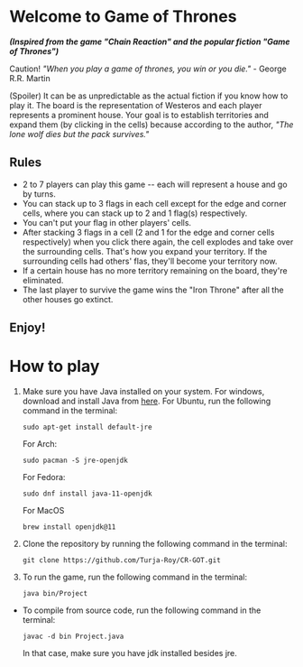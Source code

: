 # Welcome to Game of Thrones
***(Inspired from the game "Chain Reaction" and the popular fiction "Game of Thrones")***

Caution! *"When you play a game of thrones, you win or you die."* - George R.R. Martin 

(Spoiler) It can be as unpredictable as the actual fiction if you know how to play it.
The board is the representation of Westeros and each player represents a prominent house.
Your goal is to establish territories and expand them (by clicking in the cells) because according
to the author, *"The lone wolf dies but the pack survives."*


## Rules
- 2 to 7 players can play this game -- each will represent a house and go by turns.
- You can stack up to 3 flags in each cell except for the edge and corner cells, where you
    can stack up to 2 and 1 flag(s) respectively.
- You can't put your flag in other players' cells.
- After stacking 3 flags in a cell (2 and 1 for the edge and corner cells respectively) when you click
    there again, the cell explodes and take over the surrounding cells.
That's how you expand your territory. If the surrounding cells had others' flas,
    they'll become your territory now.
- If a certain house has no more territory remaining on the board, they're eliminated.
- The last player to survive the game wins the "Iron Throne" after all the other houses go extinct.
  
## Enjoy!

# How to play
 1. Make sure you have Java installed on your system.
    For windows, download and install Java from [here](https://www.oracle.com/java/technologies/javase-jdk11-downloads.html).
    For Ubuntu, run the following command in the terminal:
    ```
    sudo apt-get install default-jre
    ```
    For Arch:
    ```
    sudo pacman -S jre-openjdk
    ```
    For Fedora:
    ```
    sudo dnf install java-11-openjdk
    ```
    For MacOS
    ```
    brew install openjdk@11
    ```

 2. Clone the repository by running the following command in the terminal:
    ```
    git clone https://github.com/Turja-Roy/CR-GOT.git
    ```

 3. To run the game, run the following command in the terminal:
    ```
    java bin/Project
    ```

- To compile from source code, run the following command in the terminal:
    ```
    javac -d bin Project.java
    ```
    In that case, make sure you have jdk installed besides jre.
